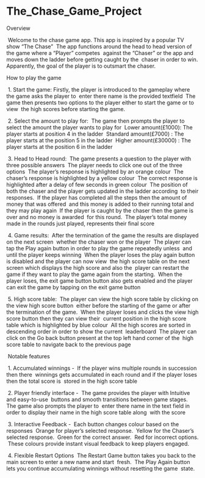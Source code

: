 # The_Chase_Game_Project

Overview‬

‭ Welcome to the chase game app. This app is inspired by a popular TV show “The Chase”‬
‭ The app functions around the head to head version of the game where a “Player” competes‬
‭ against the “Chaser” or the app and moves down the ladder before getting caught by the‬
‭ chaser in order to win. Apparently, the goal of the player is to outsmart the chaser.‬

‭How to play the game‬

‭ 1.‬‭ Start the game‬:
 Firstly, the player is introduced to the gameplay where the game asks the player to‬
‭ enter there name is the provided textfield‬
‬‭ The game then presents two options to the player either to start the game or to view‬
‭ the high scores before starting the game.‬

‭ 2.‬‭ Select the amount to play for‬:
‭ The game then prompts the player to select the amount the player wants to play for‬
‬‭ Lower amount(£1000):‬‭ The player starts at position 4 in the ladder‬
‬‭ Standard amount(£7000)‬‭ : The player starts at the position 5 in the ladder‬
‬‭ Higher amount(£30000)‬‭ : The player starts at the position 6 in the ladder‬

‭ 3.‬‭ Head to Head round‬:
‬‭ The game presents a question to the player with three possible answers‬
‬‭ The player needs to click one out of the three options‬
‬‭ The player’s response is highlighted by an orange colour‬
‬‭ The chaser’s response is highlighted by a yellow colour‬
‬‭ The correct response is highlighted after a delay of few seconds in green colour‬
‬‭ The position of both the chaser and the player gets updated in the ladder according‬
‭ to their responses.‬
‬‭ If the player has completed all the steps then the amount of money that was offered‬
‭ and this money is added to their running total and they may play again‬
‬‭ If the player is caught by the chaser then the game is over and no money is awarded‬
‭ for this round.‬
‬‭ The player’s total money made in the rounds just played, represents their final score‬

‭ 4.‬‭ Game results‬:
‬‭ After the termination of the game the results are displayed on the next screen‬
‭ whether the chaser won or the player‬
‬‭ The player can tap the Play again button in order to play the game repeatedly unless‬
‭ and until the player keeps winning‬
‬‭ When the player loses the play again button is disabled and the player can now view‬
‭ the high score table on the next screen which displays the high score and also the‬
‭ player can restart the game if they want to play the game again from the starting.‬
‬‭ When the player loses, the exit game button button also gets enabled and the player‬
‭ can exit the game by tapping on the exit game button‬

‭ 5.‬‭ High score table‬:
‬‭ The player can view the high score table by clicking on the view high score button‬
‭ either before the starting of the game or after the termination of the game.‬
‬‭ When the player loses and clicks the view high score button then they can view their‬
‭ current position in the high score table which is highlighted by blue colour‬
‬‭ All the high scores are sorted in descending order in order to show the current‬
‭ leaderboard‬
‬‭ The player can click on the Go back button present at the top left hand corner of the‬
‭ high score table to navigate back to the previous page‬


‭ Notable features‬

‭ 1.‬‭ Accumulated winnings -
‬‭ If the player wins multiple rounds in succession then there‬
‭ winnings gets accumulated in each round and if the player loses then the total score is‬
‭ stored in the high score table‬

‭ 2.‬‭ Player friendly interface -
‬‭ The game provides the player with Intuitive and easy-to-use‬
‭ buttons and smooth transitions between game stages. The game also prompts the player to‬
‭ enter there name in the text field in order to display their name in the high score table along‬
‭ with the score‬

‭ 3.‬‭ Interactive Feedback -
‬‭ Each button changes colour based on the responses‬
‭ Orange for player’s selected response.‬
‭ Yellow for the Chaser’s selected response.‬
‭ Green for the correct answer.‬
‭ Red for incorrect options.‬
‭ These colours provide instant visual feedback to keep players engaged.‬

‭ 4.‬‭ Flexible Restart Options‬
‭ The Restart Game button takes you back to the main screen to enter a new name and start‬
‭ fresh.‬
‭ The Play Again button lets you continue accumulating winnings without resetting the game‬
‭ state.‬
